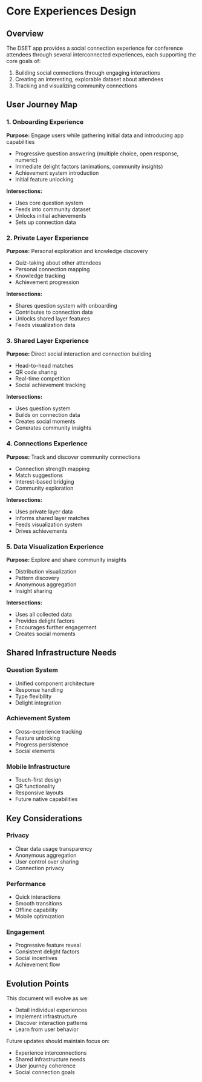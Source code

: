 # Core Experiences Design

## Overview
The DSET app provides a social connection experience for conference attendees through several interconnected experiences, each supporting the core goals of:
1. Building social connections through engaging interactions
2. Creating an interesting, explorable dataset about attendees
3. Tracking and visualizing community connections

## User Journey Map

### 1. Onboarding Experience
**Purpose:** Engage users while gathering initial data and introducing app capabilities
- Progressive question answering (multiple choice, open response, numeric)
- Immediate delight factors (animations, community insights)
- Achievement system introduction
- Initial feature unlocking

**Intersections:**
- Uses core question system
- Feeds into community dataset
- Unlocks initial achievements
- Sets up connection data

### 2. Private Layer Experience
**Purpose:** Personal exploration and knowledge discovery
- Quiz-taking about other attendees
- Personal connection mapping
- Knowledge tracking
- Achievement progression

**Intersections:**
- Shares question system with onboarding
- Contributes to connection data
- Unlocks shared layer features
- Feeds visualization data

### 3. Shared Layer Experience
**Purpose:** Direct social interaction and connection building
- Head-to-head matches
- QR code sharing
- Real-time competition
- Social achievement tracking

**Intersections:**
- Uses question system
- Builds on connection data
- Creates social moments
- Generates community insights

### 4. Connections Experience
**Purpose:** Track and discover community connections
- Connection strength mapping
- Match suggestions
- Interest-based bridging
- Community exploration

**Intersections:**
- Uses private layer data
- Informs shared layer matches
- Feeds visualization system
- Drives achievements

### 5. Data Visualization Experience
**Purpose:** Explore and share community insights
- Distribution visualization
- Pattern discovery
- Anonymous aggregation
- Insight sharing

**Intersections:**
- Uses all collected data
- Provides delight factors
- Encourages further engagement
- Creates social moments

## Shared Infrastructure Needs

### Question System
- Unified component architecture
- Response handling
- Type flexibility
- Delight integration

### Achievement System
- Cross-experience tracking
- Feature unlocking
- Progress persistence
- Social elements

### Mobile Infrastructure
- Touch-first design
- QR functionality
- Responsive layouts
- Future native capabilities

## Key Considerations

### Privacy
- Clear data usage transparency
- Anonymous aggregation
- User control over sharing
- Connection privacy

### Performance
- Quick interactions
- Smooth transitions
- Offline capability
- Mobile optimization

### Engagement
- Progressive feature reveal
- Consistent delight factors
- Social incentives
- Achievement flow

## Evolution Points
This document will evolve as we:
- Detail individual experiences
- Implement infrastructure
- Discover interaction patterns
- Learn from user behavior

Future updates should maintain focus on:
- Experience interconnections
- Shared infrastructure needs
- User journey coherence
- Social connection goals 